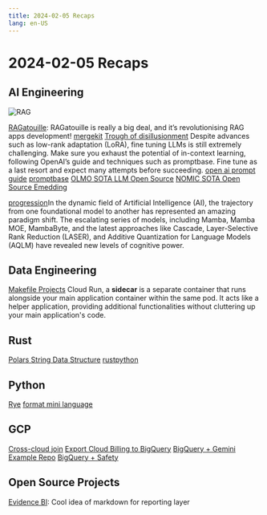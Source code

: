 ```yaml
---
title: 2024-02-05 Recaps
lang: en-US
---
```


# 2024-02-05 Recaps

## AI Engineering

![RAG](https://substackcdn.com/image/fetch/f_auto,q_auto:good,fl_progressive:steep/https%3A%2F%2Fsubstack-post-media.s3.amazonaws.com%2Fpublic%2Fimages%2Fc0b3d609-6e6e-4f9a-b215-b1e55d106c41_1568x946.png?utm_source=substack&utm_medium=email)

[RAGatouille](https://github.com/bclavie/RAGatouille): RAGatouille is really a big deal, and it’s revolutionising RAG apps development!
[mergekit](https://github.com/arcee-ai/mergekit)
[Trough of disillusionment](https://www.ai2incubator.com/blog/Insight-13-Trough-of-Disillusionment)
Despite advances such as low-rank adaptation (LoRA), fine tuning LLMs is still extremely challenging. Make sure you exhaust the potential of in-context learning, following OpenAI’s guide and techniques such as promptbase. Fine tune as a last resort and expect many attempts before succeeding.
[open ai prompt guide](https://platform.openai.com/docs/guides/prompt-engineering/six-strategies-for-getting-better-results)
[promptbase](https://github.com/microsoft/promptbase)
[OLMO SOTA LLM Open Source](https://blog.allenai.org/olmo-open-language-model-87ccfc95f580)
[NOMIC SOTA Open Source Emedding](https://blog.nomic.ai/posts/nomic-embed-text-v1?utm_source=substack&utm_medium=email)

[progression](https://www.marktechpost.com/2024/02/03/a-memes-glimpse-into-the-pinnacle-of-artificial-intelligence-ai-progress-in-a-mamba-series-llm-enlightenment)In the dynamic field of Artificial Intelligence (AI), the trajectory from one foundational model to another has represented an amazing paradigm shift. The escalating series of models, including Mamba, Mamba MOE, MambaByte, and the latest approaches like Cascade, Layer-Selective Rank Reduction (LASER), and Additive Quantization for Language Models (AQLM) have revealed new levels of cognitive power.

## Data Engineering

[Makefile Projects](https://ricardoanderegg.com/posts/makefile-python-project-tricks/)
Cloud Run, a **sidecar** is a separate container that runs alongside your main application container within the same pod. It acts like a helper application, providing additional functionalities without cluttering up your main application's code.

## Rust

[Polars String Data Structure](https://pola.rs/posts/polars-string-type/)
[rustpython](https://rustpython.github.io/)

## Python

[Rye](https://lucumr.pocoo.org/2024/2/4/rye-a-vision/)
[format mini language](https://realpython.com/python-format-mini-language/)

## GCP

[Cross-cloud join](https://cloud.google.com/bigquery/docs/biglake-intro#cross-cloud_joins)
[Export Cloud Billing to BigQuery](https://cloud.google.com/billing/docs/how-to/export-data-bigquery)
[BigQuery + Gemini Example Repo](https://github.com/GoogleCloudPlatform/generative-ai/tree/main/gemini/use-cases/applying-llms-to-data/using-gemini-with-bigquery-remote-functions)
[BigQuery + Safety](https://medium.com/google-cloud/hidden-gems-of-bigquery-p7-safety-first-e4668fa4f248)

## Open Source Projects

[Evidence BI](https://docs.evidence.dev/): Cool idea of markdown for reporting layer
